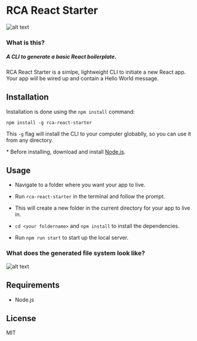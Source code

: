 # RCA React Starter 

![alt text](https://media.giphy.com/media/1ynmFRdMbFSaOZZmaB/giphy.gif "demo gif")

### What is this?
##### A CLI to generate a basic React boilerplate.

RCA React Starter is a simlpe, lightweight CLI to initiate a new React app. Your app will be wired up and contain a Hello World message. 

## Installation

Installation is done using the `npm install` command:

`npm install -g rca-react-starter`

This `-g` flag will install the CLI to your computer globablly, so you can use it from any directory.

\* Before installing, download and install [Node.js](https://nodejs.org/en/). 

## Usage

- Navigate to a folder where you want your app to live.

- Run ```rca-react-starter``` in the terminal and follow the prompt.

- This will create a new folder in the current directory for your app to live in.

- `cd <your foldername>` and `npm install` to install the dependencies.

- Run `npm run start` to start up the local server.

### What does the generated file system look like?

![alt text](/Users/TaylorThomas/Desktop/output2.png "demo gif")

## Requirements

- Node.js

## License
MIT




